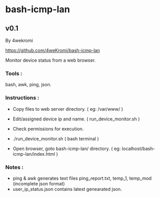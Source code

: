 # bash-icmp-lan 
## v0.1

By 4wekromi

https://github.com/4weKromi/bash-icmp-lan

Monitor device status from a web browser.

### Tools :
bash, awk, ping, json.

### Instructions :
 - Copy files to web server directory. ( eg: /var/www/ )
 
 - Edit/assigned device ip and name. ( run_device_monitor.sh )
 
 - Check permissions for execution.
 
 - ./run_device_monitor.sh ( bash terminal )
 
 - Open browser, goto bash-icmp-lan/ directory. ( eg: localhost/bash-icmp-lan/index.html )
 
 ### Notes :
 - ping & awk generates text files ping_report.txt, temp_1, temp_mod (incomplete json format)
 - user_ip_status.json contains latest genearated json. 
